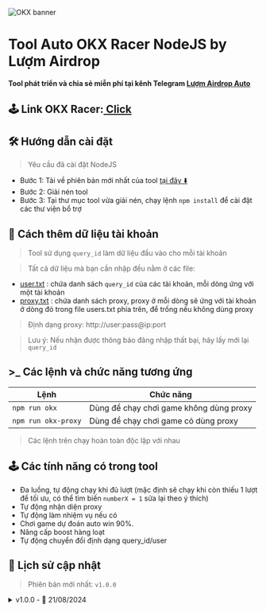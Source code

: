 ![OKX banner](https://github.com/user-attachments/assets/6c52d2b3-c510-4ecb-ac07-254c1d3f9e30)

# Tool Auto OKX Racer NodeJS by Lượm Airdrop

**Tool phát triển và chia sẻ miễn phí tại kênh Telegram [Lượm Airdrop Auto](https://t.me/autoairdropref)**

## 🕹️ Link OKX Racer:[ Click](https://t.me/OKX_official_bot/OKX_Racer?startapp=linkCode_100734741)

## 🛠️ Hướng dẫn cài đặt

> Yêu cầu đã cài đặt NodeJS

- Bước 1: Tải về phiên bản mới nhất của tool [tại đây ⬇️](https://github.com/donguyen82/OKX-Racer/archive/refs/heads/master.zip)
- Bước 2: Giải nén tool
- Bước 3: Tại thư mục tool vừa giải nén, chạy lệnh `npm install` để cài đặt các thư viện bổ trợ

## 💾 Cách thêm dữ liệu tài khoản

> Tool sử dụng `query_id` làm dữ liệu đầu vào cho mỗi tài khoản

> Tất cả dữ liệu mà bạn cần nhập đều nằm ở các file:

- [user.txt](user.txt) : chứa danh sách `query_id` của các tài khoản, mỗi dòng ứng với một tài khoản
- [proxy.txt](proxy.txt) : chứa danh sách proxy, proxy ở mỗi dòng sẽ ứng với tài khoản ở dòng đó trong file users.txt phía trên, để trống nếu không dùng proxy

> Định dạng proxy: http://user:pass@ip:port

> Lưu ý: Nếu nhận được thông báo đăng nhập thất bại, hãy lấy mới lại `query_id`

## >\_ Các lệnh và chức năng tương ứng

| Lệnh                | Chức năng                               |
| ------------------- | --------------------------------------- |
| `npm run okx`       | Dùng để chạy chơi game không dùng proxy |
| `npm run okx-proxy` | Dùng để chạy chơi game có dùng proxy    |

> Các lệnh trên chạy hoàn toàn độc lập với nhau

## 🕹️ Các tính năng có trong tool

- Đa luồng, tự động chạy khi đủ lượt (mặc định sẽ chạy khi còn thiếu 1 lượt để tối ưu, có thể tìm biến `numberX = 1` sửa lại theo ý thích)
- Tự động nhận diện proxy
- Tự động làm nhiệm vụ nếu có
- Chơi game dự đoán auto win 90%.
- Nâng cấp boost hàng loạt
- Tự động chuyển đổi định dạng query_id/user

## 🔄 Lịch sử cập nhật

> Phiên bản mới nhất: `v1.0.0`

<details>
<summary>v1.0.0 - 📅 21/08/2024</summary>
  
- Chia sẻ tool cho cộng đồng
- Bổ sung readme
</details>
